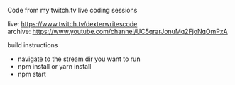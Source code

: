 Code from my twitch.tv live coding sessions

live: https://www.twitch.tv/dexterwritescode   
archive: https://www.youtube.com/channel/UC5qrarJonuMq2FjoNqOmPxA


build instructions

* navigate to the stream dir you want to run
* npm install or yarn install
* npm start
